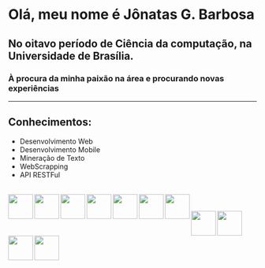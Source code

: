 # Olá, meu nome é Jônatas G. Barbosa

## No oitavo período de Ciência da computação, na Universidade de Brasília.
### À procura da minha paixão na área e procurando novas experiências
---
## Conhecimentos:
- Desenvolvimento Web
- Desenvolvimento Mobile
- Mineração de Texto
- WebScrapping
- API RESTFul

<br>
<img align="left" src="https://cdn.jsdelivr.net/npm/programming-languages-logos/src/python/python.png" height="50">
<img align="left" src="https://cdn.jsdelivr.net/npm/programming-languages-logos/src/html/html.png" height="50">
<img align="left" src="https://cdn.jsdelivr.net/npm/programming-languages-logos/src/css/css.png" height="50">
<img align="left" src="https://cdn.jsdelivr.net/npm/programming-languages-logos/src/javascript/javascript.png" height="50">
<img align="left" src="https://cdn.jsdelivr.net/npm/programming-languages-logos/src/php/php.png" height="50">
<img align="left" src="https://cdn.jsdelivr.net/npm/programming-languages-logos/src/r/r.png" height="50">
<img align="left" src="https://cdn.jsdelivr.net/npm/programming-languages-logos/src/cpp/cpp.png" height="50">
<br>
<br>
<img align="left" src="https://upload.wikimedia.org/wikipedia/commons/a/a7/React-icon.svg" height="50">
<img align="left" src="https://upload.wikimedia.org/wikipedia/commons/c/cf/Angular_full_color_logo.svg" height="50">
<img align="left" src="https://upload.wikimedia.org/wikipedia/commons/3/3c/Flask_logo.svg" height="50">
<img align="left" src="https://static.djangoproject.com/img/logo-django.42234b631760.svg" height="50">